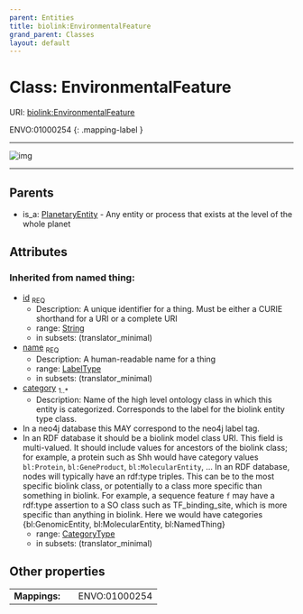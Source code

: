 ```yaml
---
parent: Entities
title: biolink:EnvironmentalFeature
grand_parent: Classes
layout: default
---
```


# Class: EnvironmentalFeature




URI: [biolink:EnvironmentalFeature](https://w3id.org/biolink/vocab/EnvironmentalFeature)

ENVO:01000254
{: .mapping-label }


---

![img](http://yuml.me/diagram/nofunky;dir:TB/class/[PlanetaryEntity],[PlanetaryEntity]%5E-[EnvironmentalFeature%7Cid(i):string;name(i):label_type;category(i):category_type%20%2B])

---


## Parents

 *  is_a: [PlanetaryEntity](PlanetaryEntity.md) - Any entity or process that exists at the level of the whole planet

## Attributes


### Inherited from named thing:

 * [id](id.md)  <sub>REQ</sub>
    * Description: A unique identifier for a thing. Must be either a CURIE shorthand for a URI or a complete URI
    * range: [String](types/String.md)
    * in subsets: (translator_minimal)
 * [name](name.md)  <sub>REQ</sub>
    * Description: A human-readable name for a thing
    * range: [LabelType](types/LabelType.md)
    * in subsets: (translator_minimal)
 * [category](category.md)  <sub>1..*</sub>
    * Description: Name of the high level ontology class in which this entity is categorized. Corresponds to the label for the biolink entity type class.
 * In a neo4j database this MAY correspond to the neo4j label tag.
 * In an RDF database it should be a biolink model class URI.
This field is multi-valued. It should include values for ancestors of the biolink class; for example, a protein such as Shh would have category values `bl:Protein`, `bl:GeneProduct`, `bl:MolecularEntity`, ...
In an RDF database, nodes will typically have an rdf:type triples. This can be to the most specific biolink class, or potentially to a class more specific than something in biolink. For example, a sequence feature `f` may have a rdf:type assertion to a SO class such as TF_binding_site, which is more specific than anything in biolink. Here we would have categories {bl:GenomicEntity, bl:MolecularEntity, bl:NamedThing}
    * range: [CategoryType](types/CategoryType.md)
    * in subsets: (translator_minimal)

## Other properties

|  |  |  |
| --- | --- | --- |
| **Mappings:** | | ENVO:01000254 |

